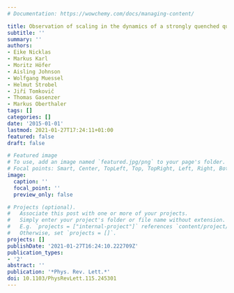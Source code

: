 ```yaml
---
# Documentation: https://wowchemy.com/docs/managing-content/

title: Observation of scaling in the dynamics of a strongly quenched quantum gas
subtitle: ''
summary: ''
authors:
- Eike Nicklas
- Markus Karl
- Moritz Höfer
- Aisling Johnson
- Wolfgang Muessel
- Helmut Strobel
- Jiřı́ Tomkovič
- Thomas Gasenzer
- Markus Oberthaler
tags: []
categories: []
date: '2015-01-01'
lastmod: 2021-01-27T17:24:11+01:00
featured: false
draft: false

# Featured image
# To use, add an image named `featured.jpg/png` to your page's folder.
# Focal points: Smart, Center, TopLeft, Top, TopRight, Left, Right, BottomLeft, Bottom, BottomRight.
image:
  caption: ''
  focal_point: ''
  preview_only: false

# Projects (optional).
#   Associate this post with one or more of your projects.
#   Simply enter your project's folder or file name without extension.
#   E.g. `projects = ["internal-project"]` references `content/project/deep-learning/index.md`.
#   Otherwise, set `projects = []`.
projects: []
publishDate: '2021-01-27T16:24:10.222709Z'
publication_types:
- '2'
abstract: ''
publication: '*Phys. Rev. Lett.*'
doi: 10.1103/PhysRevLett.115.245301
---
```

